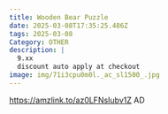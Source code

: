 ```yaml
---
title: Wooden Bear Puzzle
date: 2025-03-08T17:35:25.486Z
tags: 2025-03-08
Category: OTHER
description: |
  9.xx
  discount auto apply at checkout 
image: img/71i3cpu0m0l._ac_sl1500_.jpg
---
```

https://amzlink.to/az0LFNsIubv1Z
AD